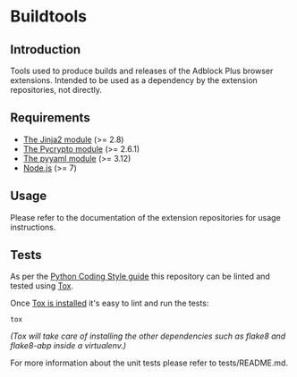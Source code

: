 # Buildtools

## Introduction

Tools used to produce builds and releases of the Adblock Plus browser
extensions. Intended to be used as a dependency by the extension repositories,
not directly.

## Requirements

- [The Jinja2 module](http://jinja.pocoo.org/docs) (>= 2.8)
- [The Pycrypto module](http://pythonhosted.org/pycrypto/) (>= 2.6.1)
- [The pyyaml module](http://pyyaml.org/) (>= 3.12)
- [Node.js](https://nodejs.org/) (>= 7)

## Usage

Please refer to the documentation of the extension repositories for usage
instructions.


## Tests

As per the [Python Coding Style guide](https://adblockplus.org/en/coding-style#python)
this repository can be linted and tested using [Tox](https://pypi.python.org/pypi/tox).

Once [Tox is installed](https://tox.readthedocs.io/en/latest/install.html) it's
easy to lint and run the tests:

    tox

_(Tox will take care of installing the other dependencies such as flake8 and
flake8-abp inside a virtualenv.)_

For more information about the unit tests please refer to tests/README.md.
